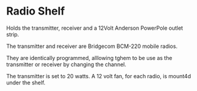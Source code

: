 # Radio Shelf
Holds the transmitter, receiver and a 12Volt Anderson PowerPole outlet strip.

The transmitter and receiver are Bridgecom BCM-220 mobile radios. 

They are identically programmed, alllowing tghem to be use as the transmitter or receiver by changing the channel.

The transmitter is set to 20 watts. A 12 volt fan, for each radio, is mount4d under the shelf. 